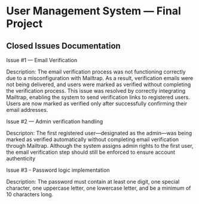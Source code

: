 # User Management System — Final Project

## Closed Issues Documentation
Issue #1 — Email Verification

Description:
The email verification process was not functioning correctly due to a misconfiguration with Mailtrap. As a result, verification emails were not being delivered, and users were marked as verified without completing the verification process. This issue was resolved by correctly integrating Mailtrap, enabling the system to send verification links to registered users. Users are now marked as verified only after successfully confirming their email addresses.

Issue #2 — Admin verification handling

Descripton: The first registered user—designated as the admin—was being marked as verified automatically without completing email verification through Mailtrap. Although the system assigns admin rights to the first user, the email verification step should still be enforced to ensure account authenticity

Issue #3 - Password logic implementation

Description: The password must contain at least one digit, one special character, one uppercase letter, one lowercase letter, and be a minimum of 10 characters long.
